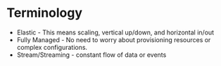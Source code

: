 # Terminology

 - Elastic - This means scaling, vertical up/down, and horizontal in/out
 - Fully Managed - No need to worry about provisioning resources or complex configurations.
 - Stream/Streaming - constant flow of data or events
